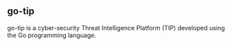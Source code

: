 ## go-tip
go-tip is a cyber-security Threat Intelligence Platform (TIP) developed using the Go programming language. 
